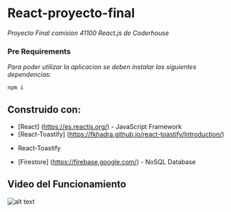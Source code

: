 # React-proyecto-final

_Proyecto Final comision 41100 React.js de Coderhouse_

### Pre Requirements
_Para poder utilizar la aplicacion se deben instalar las siguientes dependencias:_

```
npm i 

```
## Construido con:

* [React] (https://es.reactjs.org/) - JavaScript Framework
* [React-Toastify] (https://fkhadra.github.io/react-toastify/Introduction/)
- React-Toastify
* [Firestore] (https://firebase.google.com/) - NoSQL Database

## Video del Funcionamiento

![alt text](https://github.com/JulianBarberis/Todo-PC/blob/main/docs/funcionamiento_de_la_web.gif)